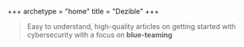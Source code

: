 +++
archetype = "home"
title = "Dezible"
+++

> Easy to understand, high-quality articles on getting started with cybersecurity with a focus on **blue-teaming**
